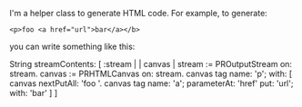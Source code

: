 I'm a helper class to generate HTML code. For example, to generate: 

    <p>foo <a href="url">bar</a></b>

you can write something like this:

String streamContents: [ :stream | | canvas |
	stream := PROutputStream on: stream.
	canvas := PRHTMLCanvas on: stream.
	canvas tag
 		name: 'p';
 		with: [ canvas nextPutAll: 'foo '.
			    canvas tag 
	     		      name: 'a';
	    			parameterAt: 'href' put: 'url';
	                  with: 'bar' ]	 ]